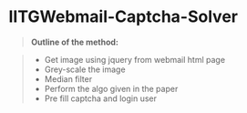 # IITGWebmail-Captcha-Solver

> **Outline of the method:**

> - Get image using jquery from webmail html page
> - Grey-scale the image
> - Median filter
> - Perform the algo given in the paper
> - Pre fill captcha and login user

